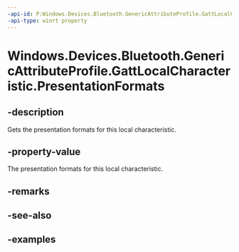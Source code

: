 ```yaml
---
-api-id: P:Windows.Devices.Bluetooth.GenericAttributeProfile.GattLocalCharacteristic.PresentationFormats
-api-type: winrt property
---
```


<!-- Property syntax.
public IVectorView<GattPresentationFormat> PresentationFormats { get; }
-->

# Windows.Devices.Bluetooth.GenericAttributeProfile.GattLocalCharacteristic.PresentationFormats

## -description
Gets the presentation formats for this local characteristic.

## -property-value
The presentation formats for this local characteristic.

## -remarks

## -see-also

## -examples

